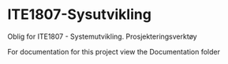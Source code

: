 # ITE1807-Sysutvikling
Oblig for ITE1807 - Systemutvikling. Prosjekteringsverktøy

For documentation for this project view the Documentation folder
